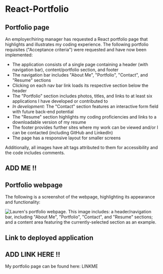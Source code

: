 # React-Portfolio

## Portfolio page

An employer/hiring manager has requested a React portfolio page that highlights and illustrates my coding experience. The following portfolio requisites ("Acceptance criteria") were requested and have now been implemented:

- The application consists of a single page containing a header (with navigation bar), content/portfolio section, and footer
- The navigation bar includes "About Me", "Portfolio", "Contact", and "Resume" sections
- Clicking on each nav bar link loads its respective section below the header
- The "Portfolio" section includes photos, titles, and links to at least six applications I have developed or contributed to
- _In development:_ The "Contact" section features an interactive form field with future back-end potential
- The "Resume" section highlights my coding proficiencies and links to a downloadable version of my resume
- The footer provides further sites where my work can be viewed and/or I can be contacted (including GitHub and LinkedIn)
- The page has a responsive layout for smaller screens

Additionally, all images have alt tags attributed to them for accessibility and the code includes comments.

## ADD ME !!

## Portfolio webpage

The following is a screenshot of the webpage, highlighting its appearance and functionality:

![Lauren's portfolio webpage. This image includes: a header/navigation bar, including "About Me", "Portfolio", "Contact", and "Resume" sections; and a content area featuring the currently-selected section as an example.](./LINKME)

## Link to deployed application

## ADD LINK HERE !!

My portfolio page can be found here: LINKME
